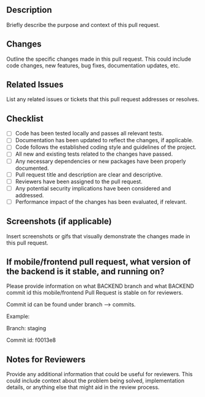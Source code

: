## Description

Briefly describe the purpose and context of this pull request.

## Changes

Outline the specific changes made in this pull request. This could include code changes, new features, bug fixes, documentation updates, etc.

## Related Issues

List any related issues or tickets that this pull request addresses or resolves.

## Checklist

- [ ] Code has been tested locally and passes all relevant tests.
- [ ] Documentation has been updated to reflect the changes, if applicable.
- [ ] Code follows the established coding style and guidelines of the project.
- [ ] All new and existing tests related to the changes have passed.
- [ ] Any necessary dependencies or new packages have been properly documented.
- [ ] Pull request title and description are clear and descriptive.
- [ ] Reviewers have been assigned to the pull request.
- [ ] Any potential security implications have been considered and addressed.
- [ ] Performance impact of the changes has been evaluated, if relevant.

## Screenshots (if applicable)

Insert screenshots or gifs that visually demonstrate the changes made in this pull request.

## If mobile/frontend pull request, what version of the backend is it stable, and running on? 

Please provide information on what BACKEND branch and what BACKEND commit id this mobile/frontend Pull Request is stable on for reviewers.

Commit id can be found under branch --> commits. 

Example:

Branch: staging

Commit id: f0013e8

## Notes for Reviewers

Provide any additional information that could be useful for reviewers. This could include context about the problem being solved, implementation details, or anything else that might aid in the review process.
